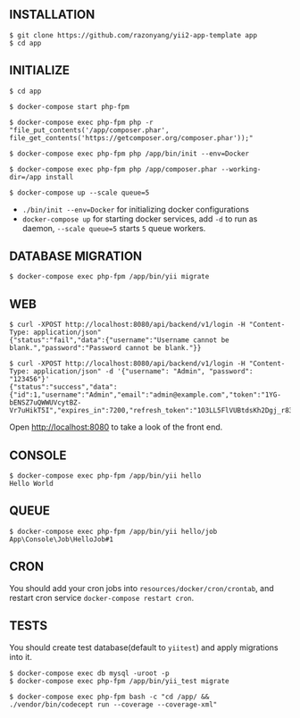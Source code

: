INSTALLATION
------------

```
$ git clone https://github.com/razonyang/yii2-app-template app
$ cd app
```

INITIALIZE
----------

```
$ cd app

$ docker-compose start php-fpm

$ docker-compose exec php-fpm php -r "file_put_contents('/app/composer.phar', file_get_contents('https://getcomposer.org/composer.phar'));"

$ docker-compose exec php-fpm php /app/bin/init --env=Docker

$ docker-compose exec php-fpm php /app/composer.phar --working-dir=/app install

$ docker-compose up --scale queue=5
```

- `./bin/init --env=Docker` for initializing docker configurations
- `docker-compose up` for starting docker services, add `-d` to run as daemon, `--scale queue=5` starts `5` queue workers.


DATABASE MIGRATION
------------------

```shell
$ docker-compose exec php-fpm /app/bin/yii migrate
```

WEB
---

```shell
$ curl -XPOST http://localhost:8080/api/backend/v1/login -H "Content-Type: application/json"
{"status":"fail","data":{"username":"Username cannot be blank.","password":"Password cannot be blank."}}

$ curl -XPOST http://localhost:8080/api/backend/v1/login -H "Content-Type: application/json" -d '{"username": "Admin", "password": "123456"}'
{"status":"success","data":{"id":1,"username":"Admin","email":"admin@example.com","token":"1YG-bENSZ7uQWWUVcytBZ-Vr7uHikT5I","expires_in":7200,"refresh_token":"1O3LL5FlVUBtdsKh2Dgj_r83jgmEbOCVtC1oAObpIhKs8QIpqdPV66t1SCywfL8k","refresh_token_expire_in":403200}}
```

Open [http://localhost:8080](http://localhost:8080) to take a look of the front end.

CONSOLE
-------

```shell
$ docker-compose exec php-fpm /app/bin/yii hello
Hello World
```

QUEUE
-----

```shell
$ docker-compose exec php-fpm /app/bin/yii hello/job
App\Console\Job\HelloJob#1
```

CRON
----

You should add your cron jobs into `resources/docker/cron/crontab`, and restart cron service `docker-compose restart cron`.

TESTS
-----

You should create test database(default to `yiitest`) and apply migrations into it.

```shell
$ docker-compose exec db mysql -uroot -p 
$ docker-compose exec php-fpm /app/bin/yii_test migrate
```

```shell
$ docker-compose exec php-fpm bash -c "cd /app/ && ./vendor/bin/codecept run --coverage --coverage-xml"
```
